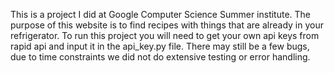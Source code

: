 This is a project I did at Google Computer Science Summer institute. The purpose of this website is to find recipes with things that are already in your refrigerator. To run this project you will need to get your own api keys from rapid api and input it in the api_key.py file. There may still be a few bugs, due to time constraints we did not do extensive testing or error handling. 
